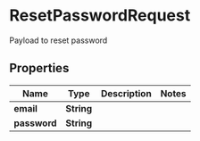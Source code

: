 

# ResetPasswordRequest

Payload to reset password

## Properties

Name | Type | Description | Notes
------------ | ------------- | ------------- | -------------
**email** | **String** |  | 
**password** | **String** |  | 



